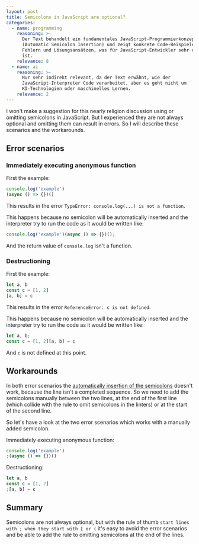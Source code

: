 ```yaml
---
layout: post
title: Semicolons in JavaScript are optional?
categories:
  - name: programming
    reasoning: >-
      Der Text behandelt ein fundamentales JavaScript-Programmierkonzept
      (Automatic Semicolon Insertion) und zeigt konkrete Code-Beispiele mit
      Fehlern und Lösungsansätzen, was für JavaScript-Entwickler sehr relevant
      ist.
    relevance: 8
  - name: ai
    reasoning: >-
      Nur sehr indirekt relevant, da der Text erwähnt, wie der
      JavaScript-Interpreter Code verarbeitet, aber es geht nicht um
      KI-Technologien oder maschinelles Lernen.
    relevance: 2
---
```


I won't make a suggestion for this nearly religion discussion using or omitting semicolons in JavaScript. But I experienced they are not always optional and omitting them can result in errors. So I will describe these scenarios and the workarounds.

<!--more-->

## Error scenarios

### Immediately executing anonymous function

First the example:
```javascript
console.log('example')
(async () => {})()
```

This results in the error `TypeError: console.log(...) is not a function`.

This happens because no semicolon will be automatically inserted and the interpreter try to run the code as it would be written like:
```javascript
console.log('example')(async () => {})();
```

And the return value of `console.log` isn't a function.

### Destructioning

First the example:
```javascript
let a, b
const c = [1, 2]
[a, b] = c
```

This results in the error `ReferenceError: c is not defined`.

This happens because no semicolon will be automatically inserted and the interpreter try to run the code as it would be written like:
```javascript
let a, b;
const c = [1, 2][a, b] = c
```

And `c` is not defined at this point.

## Workarounds

In both error scenarios the [automatically insertion of the semicolons](http://inimino.org/~inimino/blog/javascript_semicolons) doesn't work, because the line isn't a completed sequence. So we need to add the semicolons manually between the two lines, at the end of the first line (which collide with the rule to omit semicolons in the linters) or at the start of the second line.

So let's have a look at the two error scenarios which works with a manually added semicolon.

Immediately executing anonymous function:
```javascript
console.log('example')
;(async () => {})()
```

Destructioning:
```javascript
let a, b
const c = [1, 2]
;[a, b] = c
```

## Summary

Semicolons are not always optional, but with the rule of thumb `start lines with ; when they start with [ or (` it's easy to avoid the error scenarios and be able to add the rule to omitting semicolons at the end of the lines.
